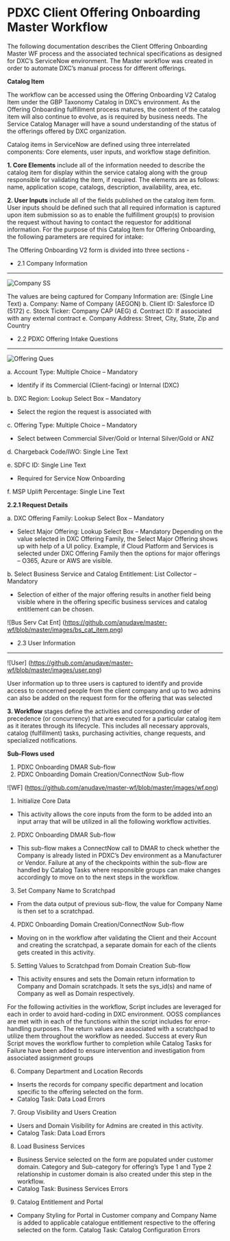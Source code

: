 # PDXC Client Offering Onboarding Master Workflow

The following documentation describes the Client Offering Onboarding Master WF process and the associated technical specifications as designed for DXC’s ServiceNow environment. The Master workflow was created in order to automate DXC’s manual process for different offerings.

**Catalog Item**

The workflow can be accessed using the Offering Onboarding V2 Catalog Item under the GBP Taxonomy Catalog in DXC’s environment. As the Offering Onboarding fulfillment process matures, the content of the catalog item will also continue to evolve, as is required by business needs. The Service Catalog Manager will have a sound understanding of the status of the offerings offered by DXC organization.

Catalog items in ServiceNow are defined using three interrelated components: Core elements, user inputs, and workflow stage definition. 

**1. Core Elements** include all of the information needed to describe the catalog item for display within the service catalog along with the group responsible for validating the item, if required. The elements are as follows: name, application scope, catalogs, description, availability, area, etc.

**2. User Inputs** include all of the fields published on the catalog item form. User inputs should be defined such that all required information is captured upon item submission so as to enable the fulfillment group(s) to provision the request without having to contact the requestor for additional information. For the purpose of this Catalog Item for Offering Onboarding, the following parameters are required for intake: 

The Offering Onboarding V2 form is divided into three sections - 
 - 2.1 Company Information 
 --------------------------
 ![Company SS](https://github.com/anudave/master-wf/blob/master/images/company.png)
 
 The values are being captured for Company Information are: (Single Line Text)
  a. Company: Name of Company (AEGON)
  b. Client ID: Salesforce ID (5172)
  c. Stock Ticker: Company CAP (AEG)
  d. Contract ID: If associated with any external contract
  e. Company Address: Street, City, State, Zip and Country

 - 2.2 PDXC Offering Intake Questions
 -------------------------------------
 ![Offering Ques](https://github.com/anudave/master-wf/blob/master/images/offering_ques.png)
 
a.	Account Type: Multiple Choice – Mandatory
-	Identify if its Commercial (Client-facing) or Internal (DXC)
	
b.	DXC Region: Lookup Select Box – Mandatory 
-	Select the region the request is associated with
	
c.	Offering Type: Multiple Choice – Mandatory
-	Select between Commercial Silver/Gold or Internal Silver/Gold or ANZ
	
d.	Chargeback Code/IWO: Single Line Text
	
e.	SDFC ID: Single Line Text
-	Required for Service Now Onboarding

f.	MSP Uplift Percentage: Single Line Text

**2.2.1 Request Details**

a.	DXC Offering Family: Lookup Select Box – Mandatory
-	Select Major Offering: Lookup Select Box – Mandatory 
Depending on the value selected in DXC Offering Family, the Select Major Offering 	shows up with help of a UI policy. Example, if Cloud Platform and Services is selected 	under DXC Offering Family then the options for major offerings – O365, Azure or AWS 	are visible.

b.	Select Business Service and Catalog Entitlement: List Collector – Mandatory 
- Selection of either of the major offering results in another field being visible where in 	the offering specific business services and catalog entitlement can be chosen.

![Bus Serv Cat Ent] (https://github.com/anudave/master-wf/blob/master/images/bs_cat_item.png)

 - 2.3 User Information
 --------------------------
 ![User] (https://github.com/anudave/master-wf/blob/master/images/user.png)
 
User information up to three users is captured to identify and provide access to concerned people from the client company and up to two admins can also be added on the request form for the offering that was selected


**3. Workflow** stages define the activities and corresponding order of precedence (or concurrency) that are executed for a particular catalog item as it iterates through its lifecycle. This includes all necessary approvals, catalog (fulfillment) tasks, purchasing activities, change requests, and specialized notifications.

**Sub-Flows used** 
1. PDXC Onboarding DMAR Sub-flow
2. PDXC Onboarding Domain Creation/ConnectNow Sub-flow

![WF] (https://github.com/anudave/master-wf/blob/master/images/wf.png)

1.	Initialize Core Data 
-	This activity allows the core inputs from the form to be added into an input array that will be utilized in all the following workflow activities.

2.	PDXC Onboarding DMAR Sub-flow
-	This sub-flow makes a ConnectNow call to DMAR to check whether the Company is already listed in PDXC’s Dev environment as a Manufacturer or Vendor. Failure at any of the checkpoints within the sub-flow are handled by Catalog Tasks where responsible groups can make changes accordingly to move on to the next steps in the workflow. 

3.	Set Company Name to Scratchpad
-	From the data output of previous sub-flow, the value for Company Name is then set to a scratchpad. 

4.	PDXC Onboarding Domain Creation/ConnectNow Sub-flow
-	Moving on in the workflow after validating the Client and their Account and creating the scratchpad, a separate domain for each of the clients gets created in this activity.

5.	Setting Values to Scratchpad from Domain Creation Sub-flow 
-	This activity ensures and sets the Domain return information to Company and Domain scratchpads. It sets the sys_id(s) and name of Company as well as Domain respectively. 


For the following activities in the workflow, Script includes are leveraged for each in order to avoid hard-coding in DXC environment. OOSS compliances are met with in each of the functions within the script includes for error-handling purposes. The return values are associated with a scratchpad to utilize them throughout the workflow as needed. Success at every Run Script moves the workflow further to completion while Catalog Tasks for Failure have been added to ensure intervention and investigation from associated assignment groups

6.	Company Department and Location Records
-	Inserts the records for company specific department and location specific to the offering selected on the form. 
-	Catalog Task: Data Load Errors
         
7.	Group Visibility and Users Creation 
-	Users and Domain Visibility for Admins are created in this activity. 
-	Catalog Task: Data Load Errors
        
8.	Load Business Services 
-	Business Service selected on the form are populated under customer domain. Category and Sub-category for offering’s Type 1 and Type 2 relationship in customer domain is also created under this step in the workflow.
-	Catalog Task: Business Services Errors

9.	Catalog Entitlement and Portal 
-	Company Styling for Portal in Customer company and Company Name is added to applicable catalogue entitlement respective to the offering selected on the form.
Catalog Task: Catalog Configuration Errors 
